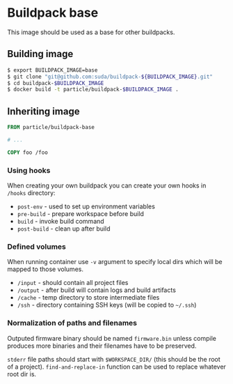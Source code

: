 # Buildpack base
This image should be used as a base for other buildpacks.

## Building image

```bash
$ export BUILDPACK_IMAGE=base
$ git clone "git@github.com:suda/buildpack-${BUILDPACK_IMAGE}.git"
$ cd buildpack-$BUILDPACK_IMAGE
$ docker build -t particle/buildpack-$BUILDPACK_IMAGE .
```


## Inheriting image

```Dockerfile
FROM particle/buildpack-base

# ...

COPY foo /foo
```

### Using hooks

When creating your own buildpack you can create your own hooks in `/hooks` directory:

* `post-env` - used to set up environment variables
* `pre-build` - prepare workspace before build
* `build` - invoke build command
* `post-build` - clean up after build

### Defined volumes

When running container use `-v` argument to specify local dirs which will be mapped to those volumes.

* `/input` - should contain all project files
* `/output` - after build will contain logs and build artifacts
* `/cache` - temp directory to store intermediate files
* `/ssh` - directory containing SSH keys (will be copied to `~/.ssh`)

### Normalization of paths and filenames

Outputed firmware binary should be named `firmware.bin` unless compile produces more binaries and their filenames have to be preserved.

`stderr` file paths should start with `$WORKSPACE_DIR/` (this should be the root of a project). `find-and-replace-in` function can be used to replace whatever root dir is.
